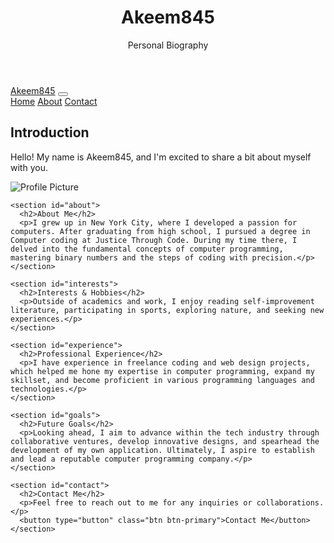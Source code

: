 <!DOCTYPE html>
<html lang="en">
<head>
  <meta charset="UTF-8">
  <meta name="viewport" content="width=device-width, initial-scale=1.0">
  <title>Akeem845 - Personal Biography</title>
  <link href="https://cdn.jsdelivr.net/npm/bootstrap@5.2.3/dist/css/bootstrap.min.css" rel="stylesheet" integrity="sha384-rbsA2VBKQhggwzxH7pPCaAqO46MgnOM80zW1RWuH6xYTzU1UCn4zZI3obLpvMuxq" crossorigin="anonymous">
  <link rel="stylesheet" href="style.css"> </head>
<body>

  <header class="text-center py-3 bg-dark text-white">
    <h1>Akeem845</h1>
    <p>Personal Biography</p>
  </header>

  <nav class="navbar navbar-expand-lg navbar-light bg-light">
    <div class="container-fluid">
      <a class="navbar-brand" href="#">Akeem845</a>
      <button class="navbar-toggler" type="button" data-bs-toggle="collapse" data-bs-target="#navbarNavAltMarkup" aria-controls="navbarNavAltMarkup" aria-expanded="false" aria-label="Toggle navigation">
        <span class="navbar-toggler-icon"></span>
      </button>
      <div class="collapse navbar-collapse" id="navbarNavAltMarkup">
        <div class="navbar-nav">
          <a class="nav-link active" aria-current="page" href="#introduction">Home</a>
          <a class="nav-link" href="#about">About</a>
          <a class="nav-link" href="#contact">Contact</a>
        </div>
      </div>
    </div>
  </nav>

  <main class="container mt-5">
    <section id="introduction">
      <h2>Introduction</h2>
      <p>Hello! My name is Akeem845, and I'm excited to share a bit about myself with you.</p>
      <img src="images/profile.jpg" class="img-fluid rounded-circle mx-auto d-block" alt="Profile Picture"> </section>

    <section id="about">
      <h2>About Me</h2>
      <p>I grew up in New York City, where I developed a passion for computers. After graduating from high school, I pursued a degree in Computer coding at Justice Through Code. During my time there, I delved into the fundamental concepts of computer programming, mastering binary numbers and the steps of coding with precision.</p>
    </section>

    <section id="interests">
      <h2>Interests & Hobbies</h2>
      <p>Outside of academics and work, I enjoy reading self-improvement literature, participating in sports, exploring nature, and seeking new experiences.</p>
    </section>

    <section id="experience">
      <h2>Professional Experience</h2>
      <p>I have experience in freelance coding and web design projects, which helped me hone my expertise in computer programming, expand my skillset, and become proficient in various programming languages and technologies.</p>
    </section>

    <section id="goals">
      <h2>Future Goals</h2>
      <p>Looking ahead, I aim to advance within the tech industry through collaborative ventures, develop innovative designs, and spearhead the development of my own application. Ultimately, I aspire to establish and lead a reputable computer programming company.</p>
    </section>

    <section id="contact">
      <h2>Contact Me</h2>
      <p>Feel free to reach out to me for any inquiries or collaborations.</p>
      <button type="button" class="btn btn-primary">Contact Me</button> </section>
  </main>

  <script src="https://cdn.jsdelivr.net/npm/bootstrap@5.2.3/dist/js/bootstrap.bundle.min.js" integrity="sha384-kenU1KFdBIe4zVF0s0G1M5b4hcpxyD9F7jY3zUFFxMA+3XH2SxB4zYk2
